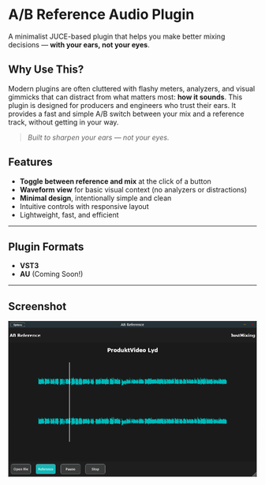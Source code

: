 # A/B Reference Audio Plugin

A minimalist JUCE-based plugin that helps you make better mixing decisions — **with your ears, not your eyes**.

## Why Use This?

Modern plugins are often cluttered with flashy meters, analyzers, and visual gimmicks that can distract from what matters most: **how it sounds**. This plugin is designed for producers and engineers who trust their ears. It provides a fast and simple A/B switch between your mix and a reference track, without getting in your way.

> *Built to sharpen your ears — not your eyes.*

## Features

- **Toggle between reference and mix** at the click of a button  
- **Waveform view** for basic visual context (no analyzers or distractions)  
- **Minimal design**, intentionally simple and clean  
- Intuitive controls with responsive layout  
- Lightweight, fast, and efficient  

---

## Plugin Formats

- **VST3**
- **AU** (Coming Soon!)

---

## Screenshot

![[image]](Resources/screenshot.png)
